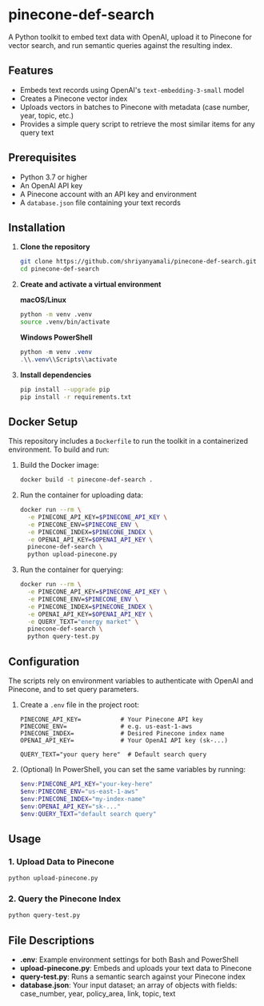 # pinecone-def-search

A Python toolkit to embed text data with OpenAI, upload it to Pinecone for vector search, and run semantic queries against the resulting index.

## Features

* Embeds text records using OpenAI's `text-embedding-3-small` model
* Creates a Pinecone vector index
* Uploads vectors in batches to Pinecone with metadata (case number, year, topic, etc.)
* Provides a simple query script to retrieve the most similar items for any query text

## Prerequisites

* Python 3.7 or higher
* An OpenAI API key
* A Pinecone account with an API key and environment
* A `database.json` file containing your text records

## Installation

1. **Clone the repository**

   ```bash
   git clone https://github.com/shriyanyamali/pinecone-def-search.git
   cd pinecone-def-search
   ```

2. **Create and activate a virtual environment**

   **macOS/Linux**

   ```bash
   python -m venv .venv
   source .venv/bin/activate
   ```

   **Windows PowerShell**

   ```powershell
   python -m venv .venv
   .\\.venv\\Scripts\\activate
   ```

3. **Install dependencies**

   ```bash
   pip install --upgrade pip
   pip install -r requirements.txt
   ```
## Docker Setup

This repository includes a `Dockerfile` to run the toolkit in a containerized environment. To build and run:

1. Build the Docker image:

   ```bash
   docker build -t pinecone-def-search .
   ```

2. Run the container for uploading data:

   ```bash
   docker run --rm \
     -e PINECONE_API_KEY=$PINECONE_API_KEY \
     -e PINECONE_ENV=$PINECONE_ENV \
     -e PINECONE_INDEX=$PINECONE_INDEX \
     -e OPENAI_API_KEY=$OPENAI_API_KEY \
     pinecone-def-search \
     python upload-pinecone.py
   ```

3. Run the container for querying:

   ```bash
   docker run --rm \
     -e PINECONE_API_KEY=$PINECONE_API_KEY \
     -e PINECONE_ENV=$PINECONE_ENV \
     -e PINECONE_INDEX=$PINECONE_INDEX \
     -e OPENAI_API_KEY=$OPENAI_API_KEY \
     -e QUERY_TEXT="energy market" \
     pinecone-def-search \
     python query-test.py
   ```

## Configuration

The scripts rely on environment variables to authenticate with OpenAI and Pinecone, and to set query parameters.

1. Create a `.env` file in the project root:

   ```dotenv
   PINECONE_API_KEY=           # Your Pinecone API key
   PINECONE_ENV=               # e.g. us-east-1-aws
   PINECONE_INDEX=             # Desired Pinecone index name
   OPENAI_API_KEY=             # Your OpenAI API key (sk-...)

   QUERY_TEXT="your query here"  # Default search query
   ```

2. (Optional) In PowerShell, you can set the same variables by running:

   ```powershell
   $env:PINECONE_API_KEY="your-key-here"
   $env:PINECONE_ENV="us-east-1-aws"
   $env:PINECONE_INDEX="my-index-name"
   $env:OPENAI_API_KEY="sk-..."
   $env:QUERY_TEXT="default search query"
   ```

## Usage

### 1. Upload Data to Pinecone

   ```bash
   python upload-pinecone.py
   ```

### 2. Query the Pinecone Index

   ```bash
   python query-test.py
   ```

## File Descriptions

* **.env**: Example environment settings for both Bash and PowerShell
* **upload-pinecone.py**: Embeds and uploads your text data to Pinecone
* **query-test.py**: Runs a semantic search against your Pinecone index
* **database.json**: Your input dataset; an array of objects with fields: case\_number, year, policy\_area, link, topic, text
